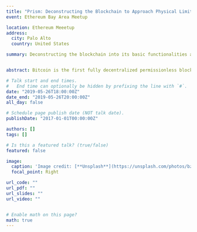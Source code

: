 ```yaml
---
title: "Prism: Deconstructing the Blockchain to Approach Physical Limits"
event: Ethereum Bay Area Meetup

location: Ethereum Meeetup
address:
  city: Palo Alto
  country: United States

summary: Deconstructing the blockchain into its basic functionalities and systematically scaling up these to acheive optimal security, throughput and near optimal latency.


abstract: Bitcoin is the first fully decentralized permissionless blockchain protocol and achieves a high level of security - the ledger it maintains has guaranteed liveness and consistency properties as long as the adversary has less compute power than the honest nodes. However, its throughput is only seven transactions per second and the confirmation latency can be up to hours. Prism is a new blockchain protocol which is designed to achieve a natural scaling of Bitcoin's performance while maintaining its full security guarantees. We present an implementation of Prism which achieves a throughput of seventy thousand transactions per second and confirmation latencies of tens of seconds

# Talk start and end times.
#   End time can optionally be hidden by prefixing the line with `#`.
date: "2019-05-26T18:00:00Z"
date_end: "2019-05-26T20:00:00Z"
all_day: false

# Schedule page publish date (NOT talk date).
publishDate: "2017-01-01T00:00:00Z"

authors: []
tags: []

# Is this a featured talk? (true/false)
featured: false

image:
  caption: 'Image credit: [**Unsplash**](https://unsplash.com/photos/bzdhc5b3Bxs)'
  focal_point: Right

url_code: ""
url_pdf: ""
url_slides: ""
url_video: ""


# Enable math on this page?
math: true
---
```



